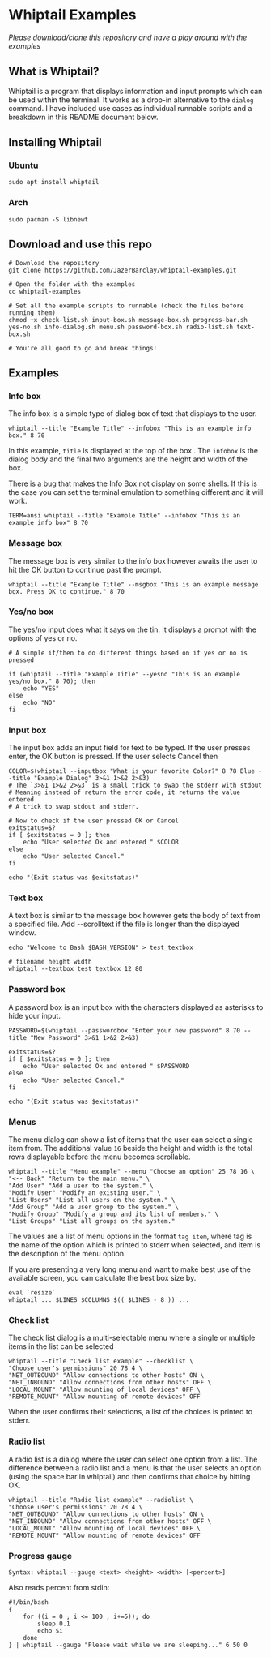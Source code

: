 # Whiptail Examples

*Please download/clone this repository and have a play around with the examples*

## What is Whiptail?
Whiptail is a program that displays information and input prompts which can be used within the terminal. It works as a drop-in alternative to the ``dialog`` command. I have included use cases as individual runnable scripts and a breakdown in this README document below.

## Installing Whiptail
### Ubuntu
```
sudo apt install whiptail
```

### Arch
```
sudo pacman -S libnewt
```

## Download and use this repo
```
# Download the repository
git clone https://github.com/JazerBarclay/whiptail-examples.git

# Open the folder with the examples
cd whiptail-examples

# Set all the example scripts to runnable (check the files before running them)
chmod +x check-list.sh input-box.sh message-box.sh progress-bar.sh yes-no.sh info-dialog.sh menu.sh password-box.sh radio-list.sh text-box.sh

# You're all good to go and break things!
```

## Examples
### Info box
The info box is a simple type of dialog box of text that displays to the user.

```
whiptail --title "Example Title" --infobox "This is an example info box." 8 70
```

In this example, ``title`` is displayed at the top of the box . The ``infobox`` is the dialog body and the final two arguments are the height and width of the box.

There is a bug that makes the Info Box not display on some shells. If this is the case you can set the terminal emulation to something different and it will work.

```
TERM=ansi whiptail --title "Example Title" --infobox "This is an example info box" 8 70
```


### Message box
The message box is very similar to the info box however awaits the user to hit the OK button to continue past the prompt.

```
whiptail --title "Example Title" --msgbox "This is an example message box. Press OK to continue." 8 70
```

### Yes/no box
The yes/no input does what it says on the tin. It displays a prompt with the options of yes or no.

```
# A simple if/then to do different things based on if yes or no is pressed

if (whiptail --title "Example Title" --yesno "This is an example yes/no box." 8 70); then
    echo "YES"
else
    echo "NO"
fi
```


### Input box
The input box adds an input field for text to be typed. If the user presses enter, the OK button is pressed. If the user selects Cancel then 

```
COLOR=$(whiptail --inputbox "What is your favorite Color?" 8 78 Blue --title "Example Dialog" 3>&1 1>&2 2>&3)
# The `3>&1 1>&2 2>&3` is a small trick to swap the stderr with stdout
# Meaning instead of return the error code, it returns the value entered
# A trick to swap stdout and stderr.

# Now to check if the user pressed OK or Cancel
exitstatus=$?
if [ $exitstatus = 0 ]; then
    echo "User selected Ok and entered " $COLOR
else
    echo "User selected Cancel."
fi

echo "(Exit status was $exitstatus)"
```

### Text box
A text box is similar to the message box however gets the body of text from a specified file. Add --scrolltext if the file is longer than the displayed window.

```
echo "Welcome to Bash $BASH_VERSION" > test_textbox

# filename height width
whiptail --textbox test_textbox 12 80
```


### Password box
A password box is an input box with the characters displayed as asterisks to hide your input.

```
PASSWORD=$(whiptail --passwordbox "Enter your new password" 8 70 --title "New Password" 3>&1 1>&2 2>&3)

exitstatus=$?
if [ $exitstatus = 0 ]; then
    echo "User selected Ok and entered " $PASSWORD
else
    echo "User selected Cancel."
fi

echo "(Exit status was $exitstatus)"

```


### Menus
The menu dialog can show a list of items that the user can select a single item from. The additional value ``16`` beside the height and width is the total rows displayable before the menu becomes scrollable.

```
whiptail --title "Menu example" --menu "Choose an option" 25 78 16 \
"<-- Back" "Return to the main menu." \
"Add User" "Add a user to the system." \
"Modify User" "Modify an existing user." \
"List Users" "List all users on the system." \
"Add Group" "Add a user group to the system." \
"Modify Group" "Modify a group and its list of members." \
"List Groups" "List all groups on the system."
```

The values are a list of menu options in the format ``tag item``, where tag is the name of the option which is printed to stderr when selected, and item is the description of the menu option.

If you are presenting a very long menu and want to make best use of the available screen, you can calculate the best box size by.

```
eval `resize`
whiptail ... $LINES $COLUMNS $(( $LINES - 8 )) ...
```

### Check list
The check list dialog is a multi-selectable menu where a single or multiple items in the list can be selected

```
whiptail --title "Check list example" --checklist \
"Choose user's permissions" 20 78 4 \
"NET_OUTBOUND" "Allow connections to other hosts" ON \
"NET_INBOUND" "Allow connections from other hosts" OFF \
"LOCAL_MOUNT" "Allow mounting of local devices" OFF \
"REMOTE_MOUNT" "Allow mounting of remote devices" OFF
```

When the user confirms their selections, a list of the choices is printed to stderr.

### Radio list
A radio list is a dialog where the user can select one option from a list. The difference between a radio list and a menu is that the user selects an option (using the space bar in whiptail) and then confirms that choice by hitting OK.

```
whiptail --title "Radio list example" --radiolist \
"Choose user's permissions" 20 78 4 \
"NET_OUTBOUND" "Allow connections to other hosts" ON \
"NET_INBOUND" "Allow connections from other hosts" OFF \
"LOCAL_MOUNT" "Allow mounting of local devices" OFF \
"REMOTE_MOUNT" "Allow mounting of remote devices" OFF
```

### Progress gauge
`Syntax: whiptail --gauge <text> <height> <width> [<percent>]`

Also reads percent from stdin:

```
#!/bin/bash
{
    for ((i = 0 ; i <= 100 ; i+=5)); do
        sleep 0.1
        echo $i
    done
} | whiptail --gauge "Please wait while we are sleeping..." 6 50 0
```